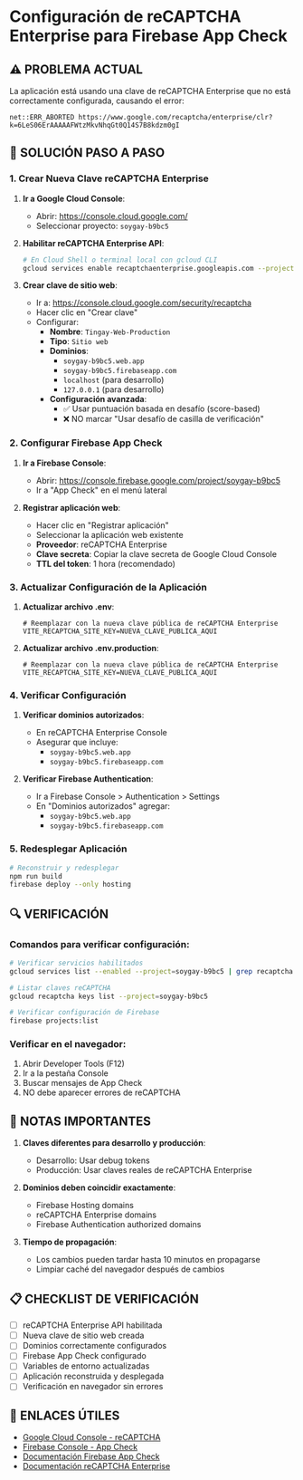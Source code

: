 # Configuración de reCAPTCHA Enterprise para Firebase App Check

## ⚠️ PROBLEMA ACTUAL
La aplicación está usando una clave de reCAPTCHA Enterprise que no está correctamente configurada, causando el error:
```
net::ERR_ABORTED https://www.google.com/recaptcha/enterprise/clr?k=6LeS06ErAAAAAFWtzMkvNhqGt0Q14S7B8kdzm0gI
```

## 🔧 SOLUCIÓN PASO A PASO

### 1. Crear Nueva Clave reCAPTCHA Enterprise

1. **Ir a Google Cloud Console**:
   - Abrir: https://console.cloud.google.com/
   - Seleccionar proyecto: `soygay-b9bc5`

2. **Habilitar reCAPTCHA Enterprise API**:
   ```bash
   # En Cloud Shell o terminal local con gcloud CLI
   gcloud services enable recaptchaenterprise.googleapis.com --project=soygay-b9bc5
   ```

3. **Crear clave de sitio web**:
   - Ir a: https://console.cloud.google.com/security/recaptcha
   - Hacer clic en "Crear clave"
   - Configurar:
     - **Nombre**: `Tingay-Web-Production`
     - **Tipo**: `Sitio web`
     - **Dominios**:
       - `soygay-b9bc5.web.app`
       - `soygay-b9bc5.firebaseapp.com`
       - `localhost` (para desarrollo)
       - `127.0.0.1` (para desarrollo)
     - **Configuración avanzada**:
       - ✅ Usar puntuación basada en desafío (score-based)
       - ❌ NO marcar "Usar desafío de casilla de verificación"

### 2. Configurar Firebase App Check

1. **Ir a Firebase Console**:
   - Abrir: https://console.firebase.google.com/project/soygay-b9bc5
   - Ir a "App Check" en el menú lateral

2. **Registrar aplicación web**:
   - Hacer clic en "Registrar aplicación"
   - Seleccionar la aplicación web existente
   - **Proveedor**: reCAPTCHA Enterprise
   - **Clave secreta**: Copiar la clave secreta de Google Cloud Console
   - **TTL del token**: 1 hora (recomendado)

### 3. Actualizar Configuración de la Aplicación

1. **Actualizar archivo .env**:
   ```env
   # Reemplazar con la nueva clave pública de reCAPTCHA Enterprise
   VITE_RECAPTCHA_SITE_KEY=NUEVA_CLAVE_PUBLICA_AQUI
   ```

2. **Actualizar archivo .env.production**:
   ```env
   # Reemplazar con la nueva clave pública de reCAPTCHA Enterprise
   VITE_RECAPTCHA_SITE_KEY=NUEVA_CLAVE_PUBLICA_AQUI
   ```

### 4. Verificar Configuración

1. **Verificar dominios autorizados**:
   - En reCAPTCHA Enterprise Console
   - Asegurar que incluye:
     - `soygay-b9bc5.web.app`
     - `soygay-b9bc5.firebaseapp.com`

2. **Verificar Firebase Authentication**:
   - Ir a Firebase Console > Authentication > Settings
   - En "Dominios autorizados" agregar:
     - `soygay-b9bc5.web.app`
     - `soygay-b9bc5.firebaseapp.com`

### 5. Redesplegar Aplicación

```bash
# Reconstruir y redesplegar
npm run build
firebase deploy --only hosting
```

## 🔍 VERIFICACIÓN

### Comandos para verificar configuración:

```bash
# Verificar servicios habilitados
gcloud services list --enabled --project=soygay-b9bc5 | grep recaptcha

# Listar claves reCAPTCHA
gcloud recaptcha keys list --project=soygay-b9bc5

# Verificar configuración de Firebase
firebase projects:list
```

### Verificar en el navegador:
1. Abrir Developer Tools (F12)
2. Ir a la pestaña Console
3. Buscar mensajes de App Check
4. NO debe aparecer errores de reCAPTCHA

## 🚨 NOTAS IMPORTANTES

1. **Claves diferentes para desarrollo y producción**:
   - Desarrollo: Usar debug tokens
   - Producción: Usar claves reales de reCAPTCHA Enterprise

2. **Dominios deben coincidir exactamente**:
   - Firebase Hosting domains
   - reCAPTCHA Enterprise domains
   - Firebase Authentication authorized domains

3. **Tiempo de propagación**:
   - Los cambios pueden tardar hasta 10 minutos en propagarse
   - Limpiar caché del navegador después de cambios

## 📋 CHECKLIST DE VERIFICACIÓN

- [ ] reCAPTCHA Enterprise API habilitada
- [ ] Nueva clave de sitio web creada
- [ ] Dominios correctamente configurados
- [ ] Firebase App Check configurado
- [ ] Variables de entorno actualizadas
- [ ] Aplicación reconstruida y desplegada
- [ ] Verificación en navegador sin errores

## 🔗 ENLACES ÚTILES

- [Google Cloud Console - reCAPTCHA](https://console.cloud.google.com/security/recaptcha)
- [Firebase Console - App Check](https://console.firebase.google.com/project/soygay-b9bc5/appcheck)
- [Documentación Firebase App Check](https://firebase.google.com/docs/app-check)
- [Documentación reCAPTCHA Enterprise](https://cloud.google.com/recaptcha-enterprise/docs)